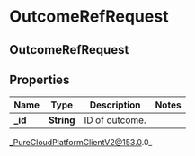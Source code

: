 # OutcomeRefRequest

## OutcomeRefRequest

## Properties

|Name | Type | Description | Notes|
|------------ | ------------- | ------------- | -------------|
| **_id** | **String** | ID of outcome. | |



_PureCloudPlatformClientV2@153.0.0_
